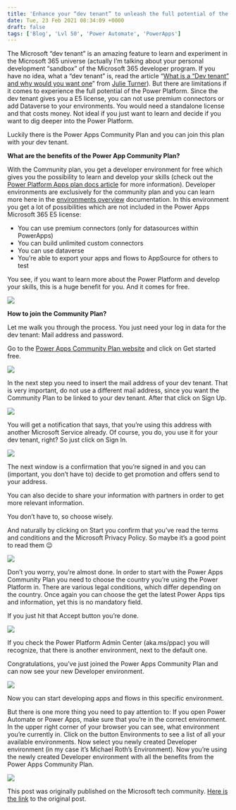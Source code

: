 ```yaml
---
title: 'Enhance your “dev tenant” to unleash the full potential of the Power Platform'
date: Tue, 23 Feb 2021 08:34:09 +0000
draft: false
tags: ['Blog', 'Lvl 50', 'Power Automate', 'PowerApps']
---
```


The Microsoft “dev tenant” is an amazing feature to learn and experiment in the Microsoft 365 universe (actually I’m talking about your personal development “sandbox” of the Microsoft 365 developer program. If you have no idea, what a “dev tenant” is, read the article “[What is a “Dev tenant” and why would you want one](https://techcommunity.microsoft.com/t5/microsoft-365-pnp-blog/what-is-a-dev-tenant-and-why-would-you-want-one/ba-p/2036610)” from [Julie Turner](https://techcommunity.microsoft.com/t5/user/viewprofilepage/user-id/605)). But there are limitations if it comes to experience the full potential of the Power Platform. Since the dev tenant gives you a E5 license, you can not use premium connectors or add Dataverse to your environments. You would need a standalone license and that costs money. Not ideal if you just want to learn and decide if you want to dig deeper into the Power Platform.

Luckily there is the Power Apps Community Plan and you can join this plan with your dev tenant.

**What are the benefits of the Power App Community Plan?**

With the Community plan, you get a developer environment for free which gives you the possibility to learn and develop your skills (check out the [Power Platform Apps plan docs article](https://docs.microsoft.com/en-us/powerapps/maker/dev-community-plan) for more information). Developer environments are exclusively for the community plan and you can learn more here in the [environments overview](https://docs.microsoft.com/en-us/power-platform/admin/environments-overview) documentation. In this environment you get a lot of possibilities which are not included in the Power Apps Microsoft 365 E5 license:

*   You can use premium connectors (only for datasources within PowerApps)
*   You can build unlimited custom connectors
*   You can use dataverse
*   You’re able to export your apps and flows to AppSource for others to test

You see, if you want to learn more about the Power Platform and develop your skills, this is a huge benefit for you. And it comes for free.

![](https://gezeitenbrand.de/wp-content/uploads/included-1024x361.png)

**How to join the Community Plan?**

Let me walk you through the process. You just need your log in data for the dev tenant: Mail address and password.

Go to the [Power Apps Community Plan website](https://powerapps.microsoft.com/en-us/communityplan/) and click on Get started free.

![](https://gezeitenbrand.de/wp-content/uploads/Overview-1024x596.png)

In the next step you need to insert the mail address of your dev tenant. That is very important, do not use a different mail address, since you want the Community Plan to be linked to your dev tenant. After that click on Sign Up.

![](https://gezeitenbrand.de/wp-content/uploads/getstarted-1024x619.png)

You will get a notification that says, that you’re using this address with another Microsoft Service already. Of course, you do, you use it for your dev tenant, right? So just click on Sign In.

![](https://gezeitenbrand.de/wp-content/uploads/noworries-1024x526.png)

The next window is a confirmation that you’re signed in and you can (important, you don’t have to) decide to get promotion and offers send to your address.

You can also decide to share your information with partners in order to get more relevant information.

You don’t have to, so choose wisely.

And naturally by clicking on Start you confirm that you’ve read the terms and conditions and the Microsoft Privacy Policy. So maybe it’s a good point to read them 😉

![](https://gezeitenbrand.de/wp-content/uploads/almost-1024x752.png)

Don’t you worry, you’re almost done. In order to start with the Power Apps Community Plan you need to choose the country you’re using the Power Platform in. There are various legal conditions, which differ depending on the country. Once again you can choose the get the latest Power Apps tips and information, yet this is no mandatory field.

If you just hit that Accept button you’re done.

![](https://gezeitenbrand.de/wp-content/uploads/lastthing.png)

If you check the Power Platform Admin Center (aka.ms/ppac) you will recognize, that there is another environment, next to the default one.

Congratulations, you’ve just joined the Power Apps Community Plan and can now see your new Developer environment.

![](https://gezeitenbrand.de/wp-content/uploads/Environments.png)

Now you can start developing apps and flows in this specific environment.

But there is one more thing you need to pay attention to: If you open Power Automate or Power Apps, make sure that you’re in the correct environment. In the upper right corner of your browser you can see, what environment you’re currently in. Click on the button Environments to see a list of all your available environments. Now select you newly created Developer environment (in my case it’s Michael Roth’s Environment). Now you’re using the newly created Developer environment with all the benefits from the Power Apps Community Plan.

![](https://gezeitenbrand.de/wp-content/uploads/Choose_environment.png)

This post was originally published on the Microsoft tech community. [Here is the link](https://techcommunity.microsoft.com/t5/microsoft-365-pnp-blog/how-to-enhance-your-dev-tenant-to-unleash-the-full-potential-of/ba-p/2158336) to the original post.